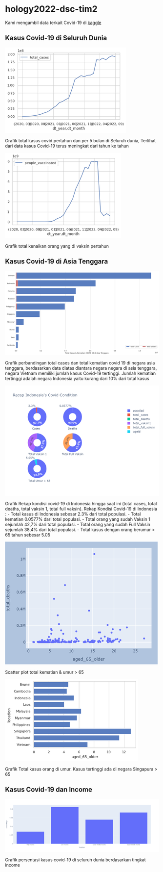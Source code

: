 # hology2022-dsc-tim2

Kami mengambil data terkait Covid-19 di [kaggle](https://www.kaggle.com/datasets/arslanali4343/covid19-data-from-world)

## Kasus Covid-19 di Seluruh Dunia
![Grafik total kasus kenaikan covid-19 pertahun di Seluruh dunia](Photos/grafik%20total%20cases.png)
</p> Grafik total kasus covid pertahun dan per 5 bulan di Seluruh dunia, Terlihat dari data kasus Covid-19 terus meningkat dari tahun ke tahun</p>

![Grafik total kenaikan orang yang di vaksin pertahun di Seluruh dunia](https://github.com/auryhs/hology2022-dsc-tim2/blob/74b98635299b15747ad6f0a4aa78b787ed66b53f/Photos/grafik%20people%20vaccinated.png)
</p> Grafik total kenaikan orang yang di vaksin pertahun </p>

## Kasus Covid-19 di Asia Tenggara
![Perbandingan total kasus dan total kematian covid-19 di negara asia tenggara](https://github.com/auryhs/hology2022-dsc-tim2/blob/74b98635299b15747ad6f0a4aa78b787ed66b53f/Photos/total%20cases%20n%20deaths%20southeast%20asia.png)
</p> Grafik perbandingan total cases dan total kematian covid 19 di negara asia tenggara, berdasarkan data diatas diantara negara negara di asia tenggara, negara Vietnam memiliki jumlah kasus Covid-19 tertinggi. Jumlah kematian tertinggi adalah negara Indonesia yaitu kurang dari 10% dari total kasus</p>

![Rekap kondisi covid-19 di Indonesia hingga saat ini (total cases, total deaths, total vaksin 1, total full vaksin)](https://github.com/auryhs/hology2022-dsc-tim2/blob/74b98635299b15747ad6f0a4aa78b787ed66b53f/Photos/recap%20indonesia's%20covid%20condition.png)
</p> Grafik Rekap kondisi covid-19 di Indonesia hingga saat ini (total cases, total deaths, total vaksin 1, total full vaksin). 
Rekap Kondisi Covid-19 di Indonesia : 
- Total kasus di Indonesia sebesar 2.3% dari total populasi.
- Total kematian 0.0577% dari total populasi.
- Total orang yang sudah Vaksin 1 sejumlah 42,7% dari total populasi.
- Total orang yang sudah Full Vaksin sejumlah 38,4% dari total populasi.
- Total kasus dengan orang berumur > 65 tahun sebesar 5.05 </p>

![Scatter plot total kematian & umur > 65 di seluruh dunia](https://github.com/auryhs/hology2022-dsc-tim2/blob/74b98635299b15747ad6f0a4aa78b787ed66b53f/Photos/total%20deaths%20n%20aged%2065%20older.png)
</p> Scatter plot total kematian & umur > 65 </p>

![Grafik Total kasus orang di umur > 65 di Asia Tenggara](https://github.com/auryhs/hology2022-dsc-tim2/blob/74b98635299b15747ad6f0a4aa78b787ed66b53f/Photos/aged%2065%20older%20southeast%20asia.png)
</p> Grafik Total kasus orang di umur. Kasus tertinggi ada di negara Singapura > 65 </p>

## Kasus Covid-19 dan Income

![Grafik persentase kasus covid-19 di seluruh dunia berdasarkan tingkat income](https://github.com/auryhs/hology2022-dsc-tim2/blob/74b98635299b15747ad6f0a4aa78b787ed66b53f/Photos/percentage%20tdeaths%20income%20continent.png)
</p> Grafik persentasi kasus covid-19 di seluruh dunia berdasarkan tingkat income </p>



